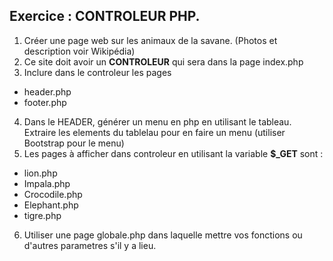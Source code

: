 ## Exercice : CONTROLEUR PHP. 

1. Créer une page web sur les animaux de la savane. (Photos et description voir Wikipédia)
2. Ce site doit avoir un **CONTROLEUR** qui sera dans la page index.php
3. Inclure dans le controleur les pages
+ header.php
+ footer.php

4. Dans le HEADER, générer un menu en php en utilisant le tableau. 
Extraire les elements du tablelau pour en faire un menu (utiliser Bootstrap pour le menu)
5. Les pages à afficher dans controleur en utilisant la variable **$_GET** sont :
+ lion.php
+ Impala.php
+ Crocodile.php
+ Elephant.php
+ tigre.php
6. Utiliser une page globale.php dans laquelle mettre vos fonctions ou d'autres parametres s'il y a lieu.
